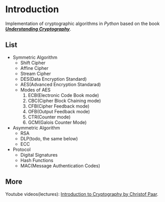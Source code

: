 # Introduction
Implementation of cryptographic algorithms in *Python* based on the book [***Understanding Cryptography***](http://www.crypto-textbook.com/).

## List
- Symmetric Algorithm
  - Shift Cipher
  - Affine Cipher
  - Stream Cipher
  - DES(Data Encryption Standard)
  - AES(Advanced Encryption Standarad)
  - Modes of AES
      1. ECB(Electronic Code Book mode)
      2. CBC(Cipher Block Chaining mode)
      3. CFB(Cipher Feedback mode)
      4. OFB(Output Feedback mode)
      5. CTR(Counter mode)
      6. GCM(Galois Counter Mode)
- Asymmetric Algorithm
  - RSA
  - DLP(todo, the same below)
  - ECC 
- Protocol
  - Digital Signatures
  - Hash Functions
  - MAC(Message Authentication Codes)

## More
Youtube videos(lectures): [Introduction to Cryptography by Christof Paar](https://www.youtube.com/channel/UC1usFRN4LCMcfIV7UjHNuQg/videos).